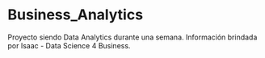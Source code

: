 # Business_Analytics
Proyecto siendo Data Analytics durante una semana. Información brindada por Isaac - Data Science 4 Business.
